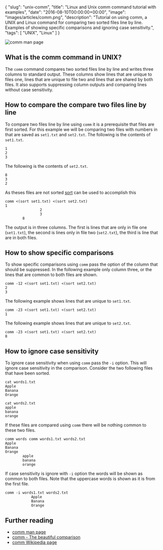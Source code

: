 {
  "slug": "unix-comm",
  "title": "Linux and Unix comm command tutorial with examples",
  "date": "2016-08-10T00:00:00+00:00",
  "image": "images/articles/comm.png",
  "description": "Tutorial on using comm, a UNIX and Linux command for comparing two sorted files line by line. Examples of showing specific comparisons and ignoring case sensitivity.",
  "tags": [
    "UNIX",
    "Linux"
  ]
}

![comm man page][1]

## What is the comm command in UNIX?

The `comm` command compares two sorted files line by line and writes three columns to standard output. These columns show lines that are unique to files one, lines that are unique to file two and lines that are shared by both files. It also supports suppressing column outputs and comparing lines without case sensitivity.


## How to compare the compare two files line by line

To compare two files line by line using `comm` it is a prerequisite that files are first sorted. For this example we will be comparing two files with numbers in that are saved as `set1.txt` and `set2.txt`. The following is the contents of `set1.txt`.

    1
    2
    3

The following is the contents of `set2.txt`.

    8
    3 
    2

As theses files are not sorted [sort][3] can be used to accomplish this

    comm <(sort set1.txt) <(sort set2.txt)
    1
                    2
                    3
            8

The output is in three columns. The first is lines that are only in file one (`set1.txt`), the second is lines only in file two (`set2.txt`), the third is line that are in both files.

## How to show specific comparisons 

To show specific comparisons using `comm` pass the option of the column that should be suppressed. In the following example only column three, or the lines that are common to both files are shown. 

    comm -12 <(sort set1.txt) <(sort set2.txt)
    2
    3

The following example shows lines that are unique to `set1.txt`.
    
    comm -23 <(sort set1.txt) <(sort set2.txt)
    1

The following example shows lines that are unique to `set2.txt`.

    comm -23 <(sort set1.txt) <(sort set2.txt)
    8

## How to ignore case sensitivity 

To ignore case sensitivity when using `comm` pass the `-i` option. This will ignore case sensitivity in the comparison. Consider the two following files that have been sorted.

    cat words1.txt
    Apple
    Banana
    Orange

    cat words2.txt
    apple
    banana
    orange

If these files are compared using `comm` there will be nothing common to these two files.

    comm words comm words1.txt words2.txt
    Apple
    Banana
    Orange
            apple
            banana
            orange

If case sensitivity is ignore with `-i` option the words will be shown as common to both files. Note that the uppercase words is shown as it is from the first file.

    comm -i words1.txt words2.txt
                Apple
                Banana
                Orange

## Further reading

* [comm man page][2]
* [comm - The beautiful comparison][4]
* [comm Wikipedia page][5]


[1]: /images/articles/comm.png
[2]: http://linux.die.net/man/1/comm
[3]: /unix-sort/
[4]: http://www.theunixschool.com/2011/03/comm-beautiful-comparison.html
[5]: https://en.wikipedia.org/wiki/Comm
